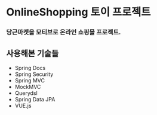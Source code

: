 # OnlineShopping 토이 프로젝트

### 당근마켓을 모티브로 온라인 쇼핑몰 프로젝트.

## 사용해본 기술들

* Spring Docs
* Spring Security
* Spring MVC
* MockMVC
* Querydsl
* Spring Data JPA
* VUE.js
